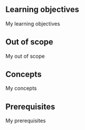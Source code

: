 ## Learning objectives

My learning objectives

## Out of scope

My out of scope

## Concepts

My concepts

## Prerequisites

My prerequisites